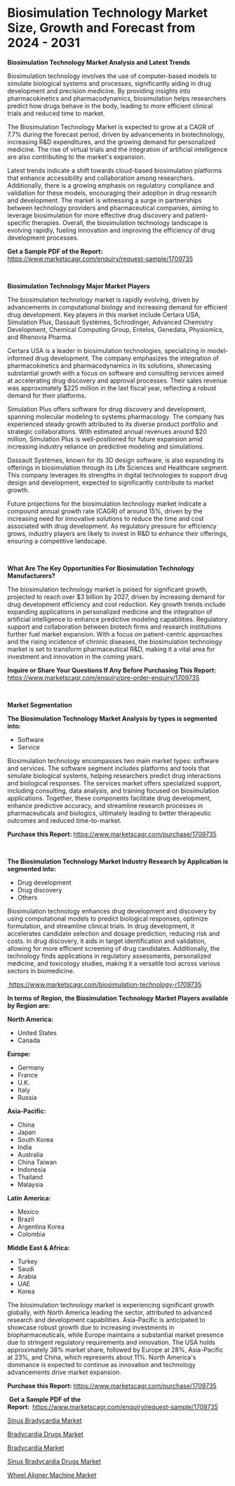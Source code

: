 <p><h1>Biosimulation Technology Market Size, Growth and Forecast from 2024 - 2031</h1></p><p><strong>Biosimulation Technology Market Analysis and Latest Trends</strong></p>
<p><p>Biosimulation technology involves the use of computer-based models to simulate biological systems and processes, significantly aiding in drug development and precision medicine. By providing insights into pharmacokinetics and pharmacodynamics, biosimulation helps researchers predict how drugs behave in the body, leading to more efficient clinical trials and reduced time to market. </p><p>The Biosimulation Technology Market is expected to grow at a CAGR of 7.7% during the forecast period, driven by advancements in biotechnology, increasing R&D expenditures, and the growing demand for personalized medicine. The rise of virtual trials and the integration of artificial intelligence are also contributing to the market's expansion. </p><p>Latest trends indicate a shift towards cloud-based biosimulation platforms that enhance accessibility and collaboration among researchers. Additionally, there is a growing emphasis on regulatory compliance and validation for these models, encouraging their adoption in drug research and development. The market is witnessing a surge in partnerships between technology providers and pharmaceutical companies, aiming to leverage biosimulation for more effective drug discovery and patient-specific therapies. Overall, the biosimulation technology landscape is evolving rapidly, fueling innovation and improving the efficiency of drug development processes.</p></p>
<p><strong>Get a Sample PDF of the Report:&nbsp;</strong> <a href="https://www.marketscagr.com/enquiry/request-sample/1709735?utm_campaign=1285&utm_medium=2&utm_source=Github&utm_content=ia&utm_term=21102024&utm_id=biosimulation-technology">https://www.marketscagr.com/enquiry/request-sample/1709735</a></p>
<p>&nbsp;</p>
<p><strong>Biosimulation Technology Major Market Players</strong></p>
<p><p>The biosimulation technology market is rapidly evolving, driven by advancements in computational biology and increasing demand for efficient drug development. Key players in this market include Certara USA, Simulation Plus, Dassault Systèmes, Schrodinger, Advanced Chemistry Development, Chemical Computing Group, Entelos, Genedata, Physiomics, and Rhenovia Pharma.</p><p>Certara USA is a leader in biosimulation technologies, specializing in model-informed drug development. The company emphasizes the integration of pharmacokinetics and pharmacodynamics in its solutions, showcasing substantial growth with a focus on software and consulting services aimed at accelerating drug discovery and approval processes. Their sales revenue was approximately $225 million in the last fiscal year, reflecting a robust demand for their platforms.</p><p>Simulation Plus offers software for drug discovery and development, spanning molecular modeling to systems pharmacology. The company has experienced steady growth attributed to its diverse product portfolio and strategic collaborations. With estimated annual revenues around $20 million, Simulation Plus is well-positioned for future expansion amid increasing industry reliance on predictive modeling and simulations.</p><p>Dassault Systèmes, known for its 3D design software, is also expanding its offerings in biosimulation through its Life Sciences and Healthcare segment. This company leverages its strengths in digital technologies to support drug design and development, expected to significantly contribute to market growth.</p><p>Future projections for the biosimulation technology market indicate a compound annual growth rate (CAGR) of around 15%, driven by the increasing need for innovative solutions to reduce the time and cost associated with drug development. As regulatory pressure for efficiency grows, industry players are likely to invest in R&D to enhance their offerings, ensuring a competitive landscape.</p></p>
<p>&nbsp;</p>
<p><strong>What Are The Key Opportunities For Biosimulation Technology Manufacturers?</strong></p>
<p><p>The biosimulation technology market is poised for significant growth, projected to reach over $3 billion by 2027, driven by increasing demand for drug development efficiency and cost reduction. Key growth trends include expanding applications in personalized medicine and the integration of artificial intelligence to enhance predictive modeling capabilities. Regulatory support and collaboration between biotech firms and research institutions further fuel market expansion. With a focus on patient-centric approaches and the rising incidence of chronic diseases, the biosimulation technology market is set to transform pharmaceutical R&D, making it a vital area for investment and innovation in the coming years.</p></p>
<p><strong>Inquire or Share Your Questions If Any Before Purchasing This Report:</strong> <a href="https://www.marketscagr.com/enquiry/pre-order-enquiry/1709735?utm_campaign=1285&utm_medium=2&utm_source=Github&utm_content=ia&utm_term=21102024&utm_id=biosimulation-technology">https://www.marketscagr.com/enquiry/pre-order-enquiry/1709735</a></p>
<p>&nbsp;</p>
<p><strong>Market Segmentation</strong></p>
<p><strong>The Biosimulation Technology Market Analysis by types is segmented into:</strong></p>
<p><ul><li>Software</li><li>Service</li></ul></p>
<p><p>Biosimulation technology encompasses two main market types: software and services. The software segment includes platforms and tools that simulate biological systems, helping researchers predict drug interactions and biological responses. The services market offers specialized support, including consulting, data analysis, and training focused on biosimulation applications. Together, these components facilitate drug development, enhance predictive accuracy, and streamline research processes in pharmaceuticals and biologics, ultimately leading to better therapeutic outcomes and reduced time-to-market.</p></p>
<p><strong>Purchase this Report:&nbsp;</strong><a href="https://www.marketscagr.com/purchase/1709735?utm_campaign=1285&utm_medium=2&utm_source=Github&utm_content=ia&utm_term=21102024&utm_id=biosimulation-technology">https://www.marketscagr.com/purchase/1709735</a></p>
<p>&nbsp;</p>
<p><strong>The Biosimulation Technology Market Industry Research by Application is segmented into:</strong></p>
<p><ul><li>Drug development</li><li>Drug discovery</li><li>Others</li></ul></p>
<p><p>Biosimulation technology enhances drug development and discovery by using computational models to predict biological responses, optimize formulation, and streamline clinical trials. In drug development, it accelerates candidate selection and dosage prediction, reducing risk and costs. In drug discovery, it aids in target identification and validation, allowing for more efficient screening of drug candidates. Additionally, the technology finds applications in regulatory assessments, personalized medicine, and toxicology studies, making it a versatile tool across various sectors in biomedicine.</p></p>
<p><a href="https://www.marketscagr.com/biosimulation-technology-r1709735?utm_campaign=1285&utm_medium=2&utm_source=Github&utm_content=ia&utm_term=21102024&utm_id=biosimulation-technology">&nbsp;https://www.marketscagr.com/biosimulation-technology-r1709735</a></p>
<p><strong>In terms of Region, the Biosimulation Technology Market Players available by Region are:</strong></p>
<p>
    <p> <strong> North America: </strong>
        <ul>
            <li>United States</li>
            <li>Canada</li>
        </ul>
        </p> 
    <p> <strong> Europe: </strong>
        <ul>
            <li>Germany</li>
            <li>France</li>
            <li>U.K.</li>
            <li>Italy</li>
            <li>Russia</li>
        </ul>
        </p> 
    <p> <strong> Asia-Pacific: </strong>
        <ul>
            <li>China</li>
            <li>Japan</li>
            <li>South Korea</li>
            <li>India</li>
            <li>Australia</li>
            <li>China Taiwan</li>
            <li>Indonesia</li>
            <li>Thailand</li>
            <li>Malaysia</li>
        </ul>
        </p> 
    <p> <strong> Latin America: </strong>
        <ul>
            <li>Mexico</li>
            <li>Brazil</li>
            <li>Argentina Korea</li>
            <li>Colombia</li>
        </ul>
        </p> 
    <p> <strong> Middle East & Africa: </strong>
        <ul>
            <li>Turkey</li>
            <li>Saudi</li>
            <li>Arabia</li>
            <li>UAE</li>
            <li>Korea</li>
        </ul>
    </p>
    </p>
<p><p>The biosimulation technology market is experiencing significant growth globally, with North America leading the sector, attributed to advanced research and development capabilities. Asia-Pacific is anticipated to showcase robust growth due to increasing investments in biopharmaceuticals, while Europe maintains a substantial market presence due to stringent regulatory requirements and innovation. The USA holds approximately 38% market share, followed by Europe at 28%, Asia-Pacific at 23%, and China, which represents about 11%. North America's dominance is expected to continue as innovation and technology advancements drive market expansion.</p></p>
<p><strong>Purchase this Report: </strong><a href="https://www.marketscagr.com/purchase/1709735?utm_campaign=1285&utm_medium=2&utm_source=Github&utm_content=ia&utm_term=21102024&utm_id=biosimulation-technology">https://www.marketscagr.com/purchase/1709735</a></p>
<p>&nbsp;<strong>Get a Sample PDF of the Report:&nbsp;&nbsp;</strong><a href="https://www.marketscagr.com/enquiry/request-sample/1709735?utm_campaign=1285&utm_medium=2&utm_source=Github&utm_content=ia&utm_term=21102024&utm_id=biosimulation-technology">https://www.marketscagr.com/enquiry/request-sample/1709735</a></p>
<p><strong></strong></p>
<p><p><a href="https://www.linkedin.com/pulse/market-dynamics-future-trends-global-sinus-bradycardia-sector-n04kc?utm_campaign=1285&utm_medium=2&utm_source=Github&utm_content=ia&utm_term=21102024&utm_id=biosimulation-technology">Sinus Bradycardia Market</a></p><p><a href="https://www.linkedin.com/pulse/bradycardia-drugs-market-global-trends-forecast-2024-2031-bbl4c?utm_campaign=1285&utm_medium=2&utm_source=Github&utm_content=ia&utm_term=21102024&utm_id=biosimulation-technology">Bradycardia Drugs Market</a></p><p><a href="https://www.linkedin.com/pulse/global-bradycardia-market-opportunities-challenges2024-2nqbe?utm_campaign=1285&utm_medium=2&utm_source=Github&utm_content=ia&utm_term=21102024&utm_id=biosimulation-technology">Bradycardia Market</a></p><p><a href="https://www.linkedin.com/pulse/sinus-bradycardia-drugs-market-refracting-trends-consumer-behaviors-ubqxc?utm_campaign=1285&utm_medium=2&utm_source=Github&utm_content=ia&utm_term=21102024&utm_id=biosimulation-technology">Sinus Bradycardia Drugs Market</a></p><p><a href="https://issuu.com/reportprime-2/docs/wheel-aligner-machine-market-size-2_14d513f8563a3d?utm_campaign=1285&utm_medium=2&utm_source=Github&utm_content=ia&utm_term=21102024&utm_id=biosimulation-technology">Wheel Aligner Machine Market</a></p></p>